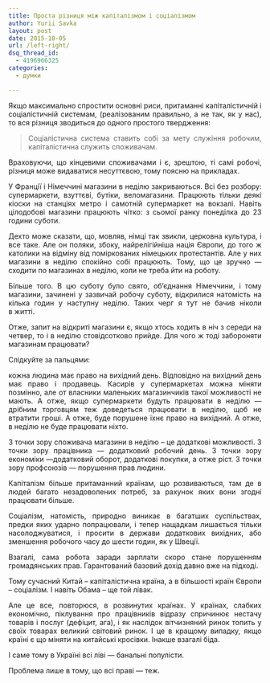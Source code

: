 ```yaml
---
title: Проста різниця між капіталізмом і соціалізмом
author: Yurii Savka
layout: post
date: 2015-10-05
url: /left-right/
dsq_thread_id:
  - 4196966325
categories:
  - думки

---
```

<div style="text-align: justify;">
  <p>
    Якщо максимально спростити основні риси, притаманні капіталістичній і соціалістичній системам, (реалізованим правильно, а не так, як у нас), то вся різниця зводиться до одного простого твердження:
  </p>
  
  <blockquote>
    <p>
      Соціалістична система ставить собі за мету служіння робочим, капіталістична служить споживачам.
    </p>
  </blockquote>
  
  <p>
    Враховуючи, що кінцевими споживачами і є, зрештою, ті самі робочі, різниця може видаватися несуттєвою, тому поясню на прикладах.
  </p>
  
  <p>
    У Франції і Німеччині магазини в неділю закриваються. Всі без розбору: супермаркети, взуттєві, бутіки, веломагазини. Працюють тільки деякі кіоски на станціях метро і самотній супермаркет на вокзалі. Навіть цілодобові магазини працюють чітко: з сьомої ранку понеділка до 23 години суботи.
  </p>
  
  <p>
    Дехто може сказати, що, мовляв, німці так звикли, церковна культура, і все таке. Але он поляки, збоку, найрелігійніша нація Європи, до того ж католики на відміну від поміркованих німецьких протестантів. Але у них магазини в неділю спокійно собі працюють. Тому, що це зручно — сходити по магазинах в неділю, коли не треба йти на роботу.
  </p>
  
  <p>
    Більше того. В цю суботу було свято, об&#8217;єднання Німеччини, і тому магазини, зачинені у зазвичай робочу суботу, відкрилися натомість на кілька годин у наступну неділю. Таких черг я тут не бачив ніколи в житті.
  </p>
  
  <p>
    Отже, запит на відкриті магазини є, якщо хтось ходить в ніч з середи на четвер, то і в неділю стовідсотково прийде. Для чого ж тоді забороняти магазинам працювати?
  </p>
  
  <p>
    Слідкуйте за пальцями:
  </p>
  
  <p>
    кожна людина має право на вихідний день. Відповідно на вихідний день має право і продавець. Касирів у супермаркетах можна міняти позмінно, але от власники маленьких магазинчиків такої можливості не мають. А отже, якщо супермаркети будуть працювати в неділю — дрібним торговцям теж доведеться працювати в неділю, щоб не втратити гроші. А отже, буде порушене їхнє право на вихідний. А отже, в неділю не буде працювати ніхто.
  </p>
  
  <p>
    З точки зору споживача магазини в неділю &#8211; це додаткові можливості. З точки зору працівника — додатковий робочий день. З точки зору економіки —додатковий оборот, додаткові покупки, а отже ріст. З точки зору профсоюзів — порушення прав людини.
  </p>
  
  <p>
    Капіталізм більше притаманний країнам, що розвиваються, там де в людей багато незадоволених потреб, за рахунок яких вони згодні працювати більше.
  </p>
  
  <p>
    Соціалізм, натомість, природно виникає в багатших суспільствах, предки яких ударно попрацювали, і тепер нащадкам лишається тільки насолоджуватися, і просити в держави додаткових вихідних, або зменшення робочого часу до шести годин, як у Швеції.
  </p>
  
  <p>
    Взагалі, сама робота заради зарплати скоро стане порушенням громадянських прав. Гарантований базовий дохід давно вже на підході.
  </p>
  
  <p>
    Тому сучасний Китай &#8211; капіталістична країна, а в більшості країн Європи &#8211; соціалізм. І навіть Обама &#8211; ще той лівак.
  </p>
  
  <p>
    Але це все, повторюся, в розвинутих країнах. У країнах, слабких економічно, піклування про працівників відразу спричинює нестачу товарів і послуг (дефіцит, ага), і як наслідок вітчизняний ринок топить у своїх товарах великий світовий ринок. І це в кращому випадку, якщо країні є що міняти на китайські кросівки. Інакше взагалі біда.
  </p>
  
  <p>
    І саме тому в Україні всі ліві — банальні популісти.
  </p>
  
  <p>
    Проблема лише в тому, що всі праві — теж.
  </p>
</div>

<div data-animation="no-animation" data-icons-animation="no-animation" data-overlay="" data-change-size="" data-button-size="1" style="font-size:1em;display:none;" class="supsystic-social-sharing supsystic-social-sharing-package-flat supsystic-social-sharing-content">
  <a class="social-sharing-button sharer-flat sharer-flat-3 counter-standard without-counter facebook" target="_blank" title="Facebook" href="http://www.facebook.com/sharer.php?u=http%3A%2F%2Furisavka.com%2Fleft-right%2F" data-nid="1" data-pid="1" data-post-id="42" data-url="http://urisavka.com/wp-admin/admin-ajax.php"><i class="fa fa-fw fa-facebook"></i>
  
  <div class="counter-wrap standard">
    <span class="counter"></span>
  </div></a>
  
  <a class="social-sharing-button sharer-flat sharer-flat-3 counter-standard without-counter twitter" target="_blank" title="Twitter" href="https://twitter.com/share?url=http%3A%2F%2Furisavka.com%2Fleft-right%2F&text=Проста різниця між капіталізмом і соціалізмом" data-nid="2" data-pid="1" data-post-id="42" data-url="http://urisavka.com/wp-admin/admin-ajax.php"><i class="fa fa-fw fa-twitter"></i>
  
  <div class="counter-wrap standard">
    <span class="counter"></span>
  </div></a>
  
  <a class="social-sharing-button sharer-flat sharer-flat-3 counter-standard without-counter vk" target="_blank" title="VKontakte" href="http://vk.com/share.php?url=http%3A%2F%2Furisavka.com%2Fleft-right%2F" data-nid="4" data-pid="1" data-post-id="42" data-url="http://urisavka.com/wp-admin/admin-ajax.php"><i class="fa fa-fw fa-vk"></i>
  
  <div class="counter-wrap standard">
    <span class="counter"></span>
  </div></a>
  
  <a class="social-sharing-button sharer-flat sharer-flat-3 counter-standard without-counter livejournal" target="_blank" title="Livejournal" href="http://www.livejournal.com/update.bml?subject=Проста різниця між капіталізмом і соціалізмом&event=http%3A%2F%2Furisavka.com%2Fleft-right%2F" data-nid="11" data-pid="1" data-post-id="42" data-url="http://urisavka.com/wp-admin/admin-ajax.php"><i class="fa fa-fw fa-pencil"></i>
  
  <div class="counter-wrap standard">
    <span class="counter"></span>
  </div></a>
</div>